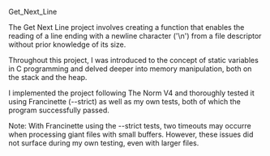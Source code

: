 Get_Next_Line

The Get Next Line project involves creating a function that enables the reading of a line ending with a newline character ('\n') from a file descriptor without prior knowledge of its size.

Throughout this project, I was introduced to the concept of static variables in C programming and delved deeper into memory manipulation, both on the stack and the heap.

I implemented the project following The Norm V4 and thoroughly tested it using Francinette (--strict) as well as my own tests, both of which the program successfully passed.

Note:
With Francinette using the --strict tests, two timeouts may occurre when processing giant files with small buffers. However, these issues did not surface during my own testing, even with larger files.